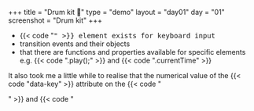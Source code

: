 +++
title = "Drum kit 🎼"
type = "demo"
layout = "day01"
day = "01"
screenshot = "Drum kit"
+++

* {{< code "<kbd>" >}} element exists for keyboard input
* transition events and their objects
* that there are functions and properties available for specific elements e.g. {{< code ".play();" >}} and {{< code ".currentTime" >}}

It also took me a little while to realise that the numerical value of the {{< code "data-key" >}} attribute on the {{< code "<div>" >}} and {{< code "<audio>" >}} elements isn't technically the same *thing* as the {{< code "keyCode" >}} value generated from the {{< code "keyDown" >}} event - they're just the same number being used to link the two together.